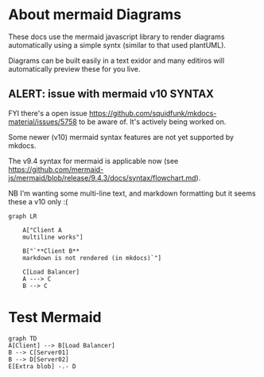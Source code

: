 # About mermaid Diagrams

These docs use the mermaid javascript library to render diagrams automatically using a simple syntx (similar to that used plantUML). 

Diagrams can be built easily in a text exidor and many editiros will automatically preview these for you live.

## ALERT: issue with mermaid v10 SYNTAX

FYI there's a open issue https://github.com/squidfunk/mkdocs-material/issues/5758 to be aware of. It's actively being worked on.

Some newer (v10) mermaid syntax features are not yet supported by mkdocs.

The v9.4 syntax for mermaid is applicable now (see https://github.com/mermaid-js/mermaid/blob/release/9.4.3/docs/syntax/flowchart.md).


NB I'm wanting some multi-line text, and markdown formatting but it seems these a v10 only :(

```mermaid
graph LR

    A["Client A
    multiline works"]

    B["`**Client B**
    markdown is not rendered (in mkdocs)`"]
    
    C[Load Balancer]
    A ---> C
    B --> C
```


# Test Mermaid

```mermaid
graph TD
A[Client] --> B[Load Balancer]
B --> C[Server01]
B --> D[Server02]
E[Extra blob] -.- D
```